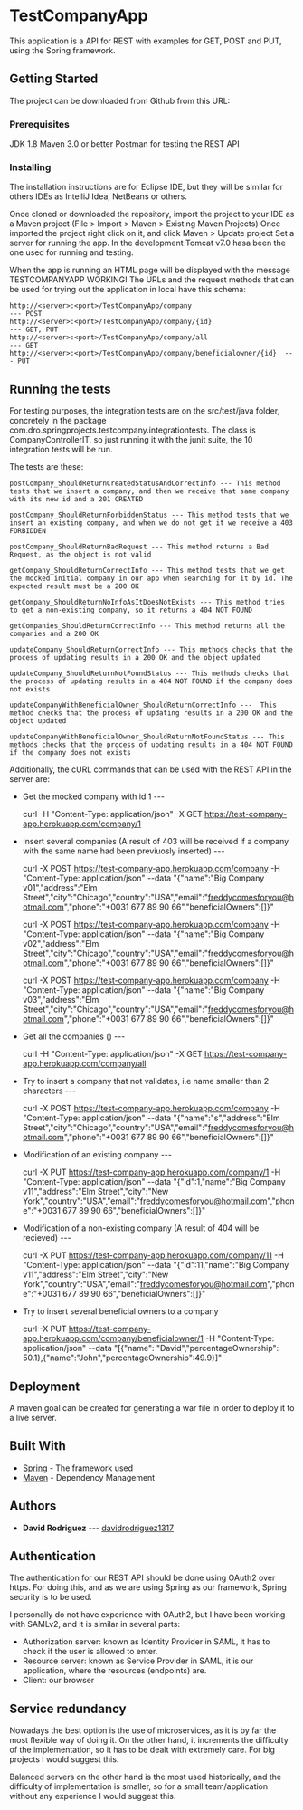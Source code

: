 # TestCompanyApp

This application is a API for REST with examples for GET, POST and PUT, using the Spring framework.

## Getting Started

The project can be downloaded from Github from this URL:


### Prerequisites

JDK 1.8
Maven 3.0 or better
Postman for testing the REST API

### Installing

The installation instructions are for Eclipse IDE, but they will be similar for others IDEs as IntelliJ Idea, NetBeans or others.

Once cloned or downloaded the repository, import the project to your IDE as a Maven project (File > Import > Maven > Existing Maven Projects)
Once imported the project right click on it, and click Maven > Update project
Set a server for running the app. In the development Tomcat v7.0 hasa been the one used for running and testing.

When the app is running an HTML page will be displayed with the message TESTCOMPANYAPP WORKING!
The URLs and the request methods that can be used for trying out the application in local have this schema:

	http://<server>:<port>/TestCompanyApp/company								--- POST
	http://<server>:<port>/TestCompanyApp/company/{id}						--- GET, PUT
	http://<server>:<port>/TestCompanyApp/company/all							--- GET
	http://<server>:<port>/TestCompanyApp/company/beneficialowner/{id}	--- PUT


## Running the tests

For testing purposes, the integration tests are on the src/test/java folder, concretely in the package com.dro.springprojects.testcompany.integrationtests.
The class is CompanyControllerIT, so just running it with the junit suite, the 10 integration tests will be run.

The tests are these:

	postCompany_ShouldReturnCreatedStatusAndCorrectInfo --- This method tests that we insert a company, and then we receive that same company with its new id and a 201 CREATED

	postCompany_ShouldReturnForbiddenStatus --- This method tests that we insert an existing company, and when we do not get it we receive a 403 FORBIDDEN

	postCompany_ShouldReturnBadRequest --- This method returns a Bad Request, as the object is not valid
   
	getCompany_ShouldReturnCorrectInfo --- This method tests that we get the mocked initial company in our app when searching for it by id. The expected result must be a 200 OK

	getCompany_ShouldReturnNoInfoAsItDoesNotExists --- This method tries to get a non-existing company, so it returns a 404 NOT FOUND
  
	getCompanies_ShouldReturnCorrectInfo --- This method returns all the companies and a 200 OK

	updateCompany_ShouldReturnCorrectInfo --- This methods checks that the process of updating results in a 200 OK and the object updated
  
	updateCompany_ShouldReturnNotFoundStatus --- This methods checks that the process of updating results in a 404 NOT FOUND if the company does not exists
   
	updateCompanyWithBeneficialOwner_ShouldReturnCorrectInfo ---  This method checks that the process of updating results in a 200 OK and the object updated

	updateCompanyWithBeneficialOwner_ShouldReturnNotFoundStatus --- This methods checks that the process of updating results in a 404 NOT FOUND if the company does not exists


Additionally, the cURL commands that can be used with the REST API in the server are:


- Get the mocked company with id 1 --- 

	curl -H "Content-Type: application/json" -X GET https://test-company-app.herokuapp.com/company/1

- Insert several companies (A result of 403 will be received if a company with the same name had been previuosly inserted) ---

	curl -X POST https://test-company-app.herokuapp.com/company -H "Content-Type: application/json" --data "{\"name\":\"Big Company v01\",\"address\":\"Elm Street\",\"city\":\"Chicago\",\"country\":\"USA\",\"email\":\"freddycomesforyou@hotmail.com\",\"phone\":\"+0031 677 89 90 66\",\"beneficialOwners\":[]}"
	
	curl -X POST https://test-company-app.herokuapp.com/company -H "Content-Type: application/json" --data "{\"name\":\"Big Company v02\",\"address\":\"Elm Street\",\"city\":\"Chicago\",\"country\":\"USA\",\"email\":\"freddycomesforyou@hotmail.com\",\"phone\":\"+0031 677 89 90 66\",\"beneficialOwners\":[]}"

	curl -X POST https://test-company-app.herokuapp.com/company -H "Content-Type: application/json" --data "{\"name\":\"Big Company v03\",\"address\":\"Elm Street\",\"city\":\"Chicago\",\"country\":\"USA\",\"email\":\"freddycomesforyou@hotmail.com\",\"phone\":\"+0031 677 89 90 66\",\"beneficialOwners\":[]}"

- Get all the companies () --- 

	curl -H "Content-Type: application/json" -X GET https://test-company-app.herokuapp.com/company/all

- Try to insert a company that not validates, i.e name smaller than 2 characters ---

	curl -X POST https://test-company-app.herokuapp.com/company -H "Content-Type: application/json" --data "{\"name\":\"s\",\"address\":\"Elm Street\",\"city\":\"Chicago\",\"country\":\"USA\",\"email\":\"freddycomesforyou@hotmail.com\",\"phone\":\"+0031 677 89 90 66\",\"beneficialOwners\":[]}"

- Modification of an existing company ---

	curl -X PUT https://test-company-app.herokuapp.com/company/1 -H "Content-Type: application/json" --data "{\"id\":1,\"name\":\"Big Company v11\",\"address\":\"Elm Street\",\"city\":\"New York\",\"country\":\"USA\",\"email\":\"freddycomesforyou@hotmail.com\",\"phone\":\"+0031 677 89 90 66\",\"beneficialOwners\":[]}"

- Modification of a non-existing company (A result of 404 will be recieved) ---

	curl -X PUT https://test-company-app.herokuapp.com/company/11 -H "Content-Type: application/json" --data "{\"id\":11,\"name\":\"Big Company v11\",\"address\":\"Elm Street\",\"city\":\"New York\",\"country\":\"USA\",\"email\":\"freddycomesforyou@hotmail.com\",\"phone\":\"+0031 677 89 90 66\",\"beneficialOwners\":[]}"

- Try to insert several beneficial owners to a company

	curl -X PUT https://test-company-app.herokuapp.com/company/beneficialowner/1 -H "Content-Type: application/json" --data "[{\"name\": \"David\",\"percentageOwnership\": 50.1},{\"name\":\"John\",\"percentageOwnership\":49.9}]"


## Deployment

A maven goal can be created for generating a war file in order to deploy it to a live server.

## Built With

* [Spring](https://spring.io/) - The framework used
* [Maven](https://maven.apache.org/) - Dependency Management

## Authors

* **David Rodriguez** --- [davidrodriguez1317](https://github.com/davidrodriguez1317)

## Authentication

The authentication for our REST API should be done using OAuth2 over https. For doing this, and as we are using Spring as our framework, Spring security is to be used.

I personally do not have experience with OAuth2, but I have been working with SAMLv2, and it is similar in several parts:
- Authorization server: known as Identity Provider in SAML, it has to check if the user is allowed to enter.
- Resource server: known as Service Provider in SAML, it is our application, where the resources (endpoints) are.
- Client: our browser

## Service redundancy

Nowadays the best option is the use of microservices, as it is by far the most flexible way of doing it. On the other hand, it increments the difficulty of the implementation, so it has to be dealt with extremely care. For big projects I would suggest this.

Balanced servers on the other hand is the most used historically, and the difficulty of implementation is smaller, so for a small team/application without any experience I would suggest this.

